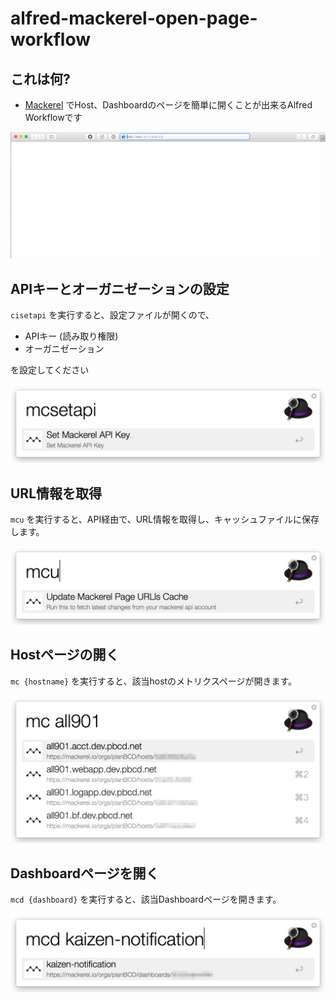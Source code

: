 # alfred-mackerel-open-page-workflow

## これは何?

 * [Mackerel](https://mackerel.io/) でHost、Dashboardのページを簡単に開くことが出来るAlfred Workflowです

![](images/alfred-mackerel-page-workflow-animation.gif)

## APIキーとオーガニゼーションの設定

`cisetapi` を実行すると、設定ファイルが開くので、

 * APIキー (読み取り権限)
 * オーガニゼーション

を設定してください

![](images/alfred-mackerel-page-workflow00.png)

## URL情報を取得

`mcu` を実行すると、API経由で、URL情報を取得し、キャッシュファイルに保存します。

![](images/alfred-mackerel-page-workflow01.png)

## Hostページの開く

`mc {hostname}` を実行すると、該当hostのメトリクスページが開きます。

![](images/alfred-mackerel-page-workflow02.png)


## Dashboardページを開く

`mcd {dashboard}` を実行すると、該当Dashboardページを開きます。

![](images/alfred-mackerel-page-workflow03.png)
